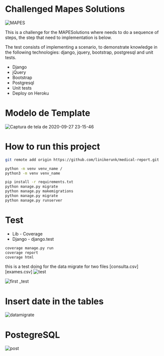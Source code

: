 # Challenged Mapes Solutions
![MAPES](https://user-images.githubusercontent.com/27506588/94381799-e64f6700-0110-11eb-9dc1-ef803d3e146e.png)


This is a challenge for the MAPESolutions where needs to do a sequence of steps, the step that need to implementation is below.

The test consists of implementing a scenario, to demonstrate knowledge in the following
technologies: django, jquery, bootstrap, postgresql and unit tests.
 - Django
 - jQuery
 - Bootstrap
 - Postgresql
 - Unit tests
 - Deploy on Heroku

# Modelo de Template
![Captura de tela de 2020-09-27 23-15-46](https://user-images.githubusercontent.com/27506588/94383969-e2731300-0117-11eb-8f1a-3ad0265de30c.png)



# How to run this project
```sh
git remote add origin https://github.com/linikerunk/medical-report.git

python -m venv venv_name /
python3 -m venv venv_name 

pip install -r requirements.txt
python manage.py migrate
python manage.py makemigrations
python manage.py migrate
python manage.py runserver
```

# Test
  - Lib - Coverage
  - Django - django.test

```sh
coverage manage.py run
coverage report
coverage html
```
this is a test doing for the data migrate  for two files [consulta.csv] [exames.csv]
![test](https://user-images.githubusercontent.com/27506588/94382283-80fc7580-0112-11eb-9511-9d1e3bcd1195.png)

![first _test](https://user-images.githubusercontent.com/27506588/94382157-13504980-0112-11eb-8a77-9893a87873ed.png) 

# Insert date in the tables 
![datamigrate](https://user-images.githubusercontent.com/27506588/94382467-2d3e5c00-0113-11eb-8005-2cfe0108e1f3.png)


# PostegreSQL
![post](https://user-images.githubusercontent.com/27506588/94382531-6bd41680-0113-11eb-9305-27674c5ea915.png)
